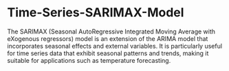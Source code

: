# Time-Series-SARIMAX-Model
The SARIMAX (Seasonal AutoRegressive Integrated Moving Average with eXogenous regressors) model is an extension of the ARIMA model that incorporates seasonal effects and external variables. It is particularly useful for time series data that exhibit seasonal patterns and trends, making it suitable for applications such as temperature forecasting.

